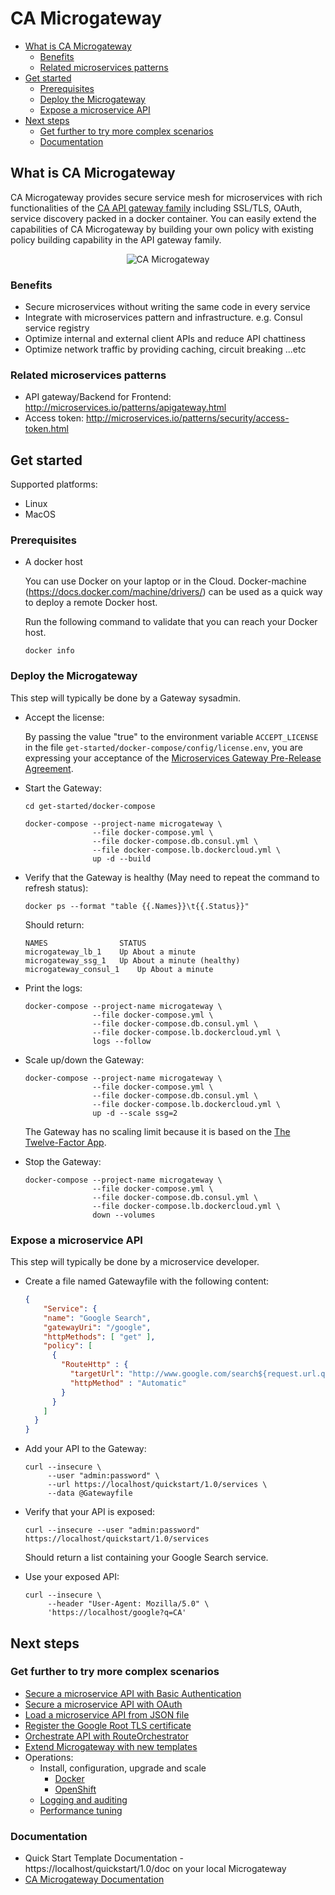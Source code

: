 # CA Microgateway

* [What is CA Microgateway](#intro)
  * [Benefits](#benefits)
  * [Related microservices patterns](#patterns)
* [Get started](#get-started)
  * [Prerequisites](#prerequisites)
  * [Deploy the Microgateway](#deploy)
  * [Expose a microservice API](#api)
* [Next steps](#next-steps)
  * [Get further to try more complex scenarios](#get-further)
  * [Documentation](#documentation)

## What is CA Microgateway <a name="intro"></a>
CA Microgateway provides secure service mesh for microservices with rich functionalities of the [CA API gateway family](https://www.ca.com/us/products/api-management.html) including SSL/TLS, OAuth, service discovery packed in a docker container. You can easily extend the capabilities of CA Microgateway by building your own policy with existing policy building capability in the API gateway family.

<p align="center">
<img src="img/ca-microgateway-diagram_draw-io.png" alt="CA Microgateway" title="CA Microgateway" />
</p>

### Benefits <a name="benefits"></a>
* Secure microservices without writing the same code in every service
* Integrate with microservices pattern and infrastructure. e.g. Consul service registry
* Optimize internal and external client APIs and reduce API chattiness
* Optimize network traffic by providing caching, circuit breaking ...etc

### Related microservices patterns <a name="patterns"></a>
* API gateway/Backend for Frontend: http://microservices.io/patterns/apigateway.html
* Access token: http://microservices.io/patterns/security/access-token.html

## Get started <a name="get-started"></a>

Supported platforms:
- Linux
- MacOS

### Prerequisites <a name="prerequisites"></a>
- A docker host

  You can use Docker on your laptop or in the Cloud. Docker-machine
  (https://docs.docker.com/machine/drivers/) can be used as a quick way to deploy
  a remote Docker host.

  Run the following command to validate that you can reach your Docker host.
  ```
  docker info
  ```

### Deploy the Microgateway <a name="deploy"></a>

This step will typically be done by a Gateway sysadmin.

- Accept the license:

  By passing the value "true" to the environment variable `ACCEPT_LICENSE` in
  the file `get-started/docker-compose/config/license.env`, you are expressing
  your acceptance of the [Microservices Gateway Pre-Release Agreement](LICENSE.md).

- Start the Gateway:

  ```
  cd get-started/docker-compose

  docker-compose --project-name microgateway \
                 --file docker-compose.yml \
                 --file docker-compose.db.consul.yml \
                 --file docker-compose.lb.dockercloud.yml \
                 up -d --build
  ```

- Verify that the Gateway is healthy (May need to repeat the command to refresh status):

  ```
  docker ps --format "table {{.Names}}\t{{.Status}}"
  ```
  Should return:
  ```
  NAMES                STATUS
  microgateway_lb_1    Up About a minute
  microgateway_ssg_1   Up About a minute (healthy)
  microgateway_consul_1    Up About a minute
  ```

- Print the logs:

  ```
  docker-compose --project-name microgateway \
                 --file docker-compose.yml \
                 --file docker-compose.db.consul.yml \
                 --file docker-compose.lb.dockercloud.yml \
                 logs --follow
  ```

- Scale up/down the Gateway:

  ```
  docker-compose --project-name microgateway \
                 --file docker-compose.yml \
                 --file docker-compose.db.consul.yml \
                 --file docker-compose.lb.dockercloud.yml \
                 up -d --scale ssg=2
  ```
  The Gateway has no scaling limit because it is based on the [The Twelve-Factor App](https://12factor.net/).

- Stop the Gateway:

  ```
  docker-compose --project-name microgateway \
                 --file docker-compose.yml \
                 --file docker-compose.db.consul.yml \
                 --file docker-compose.lb.dockercloud.yml \
                 down --volumes
  ```

### Expose a microservice API <a name="api"></a>

This step will typically be done by a microservice developer.

- Create a file named Gatewayfile with the following content:

  ```json
  {
      "Service": {
      "name": "Google Search",
      "gatewayUri": "/google",
      "httpMethods": [ "get" ],
      "policy": [
        {
          "RouteHttp" : {
            "targetUrl": "http://www.google.com/search${request.url.query}",
            "httpMethod" : "Automatic"
          }
        }
      ]
    }
  }
  ```

- Add your API to the Gateway:

  ```
  curl --insecure \
       --user "admin:password" \
       --url https://localhost/quickstart/1.0/services \
       --data @Gatewayfile
  ```

- Verify that your API is exposed:

  ```
  curl --insecure --user "admin:password" https://localhost/quickstart/1.0/services
  ```
  Should return a list containing your Google Search service.


- Use your exposed API:

  ```
  curl --insecure \
       --header "User-Agent: Mozilla/5.0" \
       'https://localhost/google?q=CA'
  ```

## Next steps  <a name="next-steps"></a>

### Get further to try more complex scenarios  <a name="get-further"></a>

- [Secure a microservice API with Basic Authentication](get-started/get-further/api-with-basic-auth.md)
- [Secure a microservice API with OAuth](get-started/get-further/api-with-oauth.md)
- [Load a microservice API from JSON file](get-started/get-further/build-microgateway-with-custom-templates-and-services.md)
- [Register the Google Root TLS certificate](get-started/get-further/register-google-tls-certificate.md)
- [Orchestrate API with RouteOrchestrator](get-started/get-further/api-with-route-orchestrator.md)
- [Extend Microgateway with new templates](get-started/get-further/extend-microgateway-with-new-templates.md)
- Operations:
  - Install, configuration, upgrade and scale
    - [Docker](get-started/get-further/operations/platforms/docker.md)
    - [OpenShift](get-started/get-further/operations/platforms/openshift.md)
  - [Logging and auditing](get-started/get-further/operations/system/logging-auditing.md)
  - [Performance tuning](get-started/get-further/operations/system/performance.md)

### Documentation  <a name="documentation"></a>

- Quick Start Template Documentation - https://localhost/quickstart/1.0/doc on your local Microgateway
- [CA Microgateway Documentation](https://docops.ca.com/ca-microgateway/1-0/EN)
